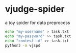 # vjudge-spider

a toy spider for data preprocess

```bash
echo "my-username" > task.txt
echo "my-password" >> task.txt
echo "contest-id" >> task.txt
python3 -m vjspd
```